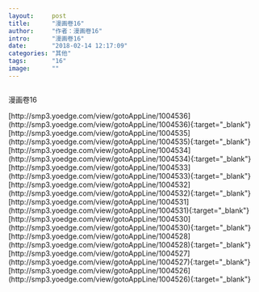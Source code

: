 ```yaml
---
layout:     post
title:      "漫画卷16"
author:     "作者：漫画卷16"
intro:      "漫画卷16"
date:       "2018-02-14 12:17:09"
categories: "其他"
tags:       "16"
image:      ""
---
```

<div style="text-align: center">
<p><img src=""/></p>
</div>
<p class="post-meta">
<span>漫画卷16</span>
</p>
[http://smp3.yoedge.com/view/gotoAppLine/1004536](http://smp3.yoedge.com/view/gotoAppLine/1004536){:target="_blank"}
[http://smp3.yoedge.com/view/gotoAppLine/1004535](http://smp3.yoedge.com/view/gotoAppLine/1004535){:target="_blank"}
[http://smp3.yoedge.com/view/gotoAppLine/1004534](http://smp3.yoedge.com/view/gotoAppLine/1004534){:target="_blank"}
[http://smp3.yoedge.com/view/gotoAppLine/1004533](http://smp3.yoedge.com/view/gotoAppLine/1004533){:target="_blank"}
[http://smp3.yoedge.com/view/gotoAppLine/1004532](http://smp3.yoedge.com/view/gotoAppLine/1004532){:target="_blank"}
[http://smp3.yoedge.com/view/gotoAppLine/1004531](http://smp3.yoedge.com/view/gotoAppLine/1004531){:target="_blank"}
[http://smp3.yoedge.com/view/gotoAppLine/1004530](http://smp3.yoedge.com/view/gotoAppLine/1004530){:target="_blank"}
[http://smp3.yoedge.com/view/gotoAppLine/1004528](http://smp3.yoedge.com/view/gotoAppLine/1004528){:target="_blank"}
[http://smp3.yoedge.com/view/gotoAppLine/1004527](http://smp3.yoedge.com/view/gotoAppLine/1004527){:target="_blank"}
[http://smp3.yoedge.com/view/gotoAppLine/1004526](http://smp3.yoedge.com/view/gotoAppLine/1004526){:target="_blank"}


